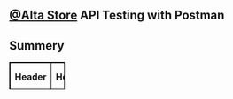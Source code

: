## [@Alta Store](https://app.swaggerhub.com/apis/codecrafting/nabati-eds/v1#/auth) API Testing with Postman

## Summery

<html>
   <head>
      <style>
         table, th, td {
            border: 1px solid black;
            width: 100px;
            height: 50px;
         }
      </style>
   </head>
  
<body>
<table class="GeneratedTable">
  <thead>
    <tr>
      <th>Header</th>
      <th>Header</th>
      <th>Header</th>
    </tr>
  </thead>
  <tbody>
    <tr>
      <td>Cell</td>
      <td>Cell</td>
      <td>Cell</td>
    </tr>
    <tr>
      <td>Cell</td>
      <td>Cell</td>
      <td>Cell</td>
    </tr>
    <tr>
      <td>Cell</td>
      <td>Cell</td>
      <td>Cell</td>
    </tr>
    <tr>
      <th colspan="3"></th>
            <th></th>
    </tr>
  </tbody>
</table>
</body>
</html>


